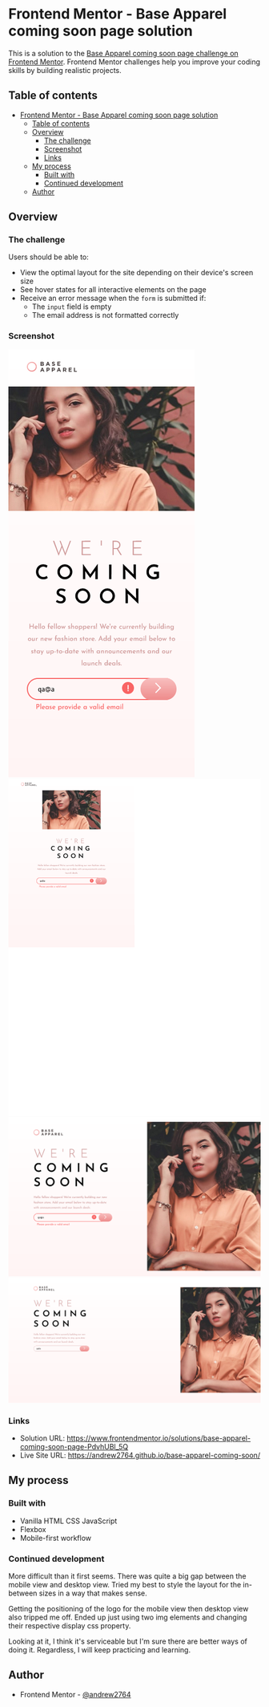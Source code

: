 # Frontend Mentor - Base Apparel coming soon page solution

This is a solution to the [Base Apparel coming soon page challenge on Frontend Mentor](https://www.frontendmentor.io/challenges/base-apparel-coming-soon-page-5d46b47f8db8a7063f9331a0). Frontend Mentor challenges help you improve your coding skills by building realistic projects.

## Table of contents

- [Frontend Mentor - Base Apparel coming soon page solution](#frontend-mentor---base-apparel-coming-soon-page-solution)
  - [Table of contents](#table-of-contents)
  - [Overview](#overview)
    - [The challenge](#the-challenge)
    - [Screenshot](#screenshot)
    - [Links](#links)
  - [My process](#my-process)
    - [Built with](#built-with)
    - [Continued development](#continued-development)
  - [Author](#author)

## Overview

### The challenge

Users should be able to:

- View the optimal layout for the site depending on their device's screen size
- See hover states for all interactive elements on the page
- Receive an error message when the `form` is submitted if:
  - The `input` field is empty
  - The email address is not formatted correctly

### Screenshot

![](./images/viewMobile.png)
![](./images/viewTablet.png)
![](./images/viewDesktop.png)
![](./images/viewLargerDesktop.png)


### Links

- Solution URL: https://www.frontendmentor.io/solutions/base-apparel-coming-soon-page-PdvhUBl_5Q
- Live Site URL: https://andrew2764.github.io/base-apparel-coming-soon/

## My process

### Built with

- Vanilla HTML CSS JavaScript
- Flexbox
- Mobile-first workflow

### Continued development

More difficult than it first seems. There was quite a big gap between the mobile view and desktop view. Tried my best to style the layout for the in-between sizes in a way that makes sense.

Getting the positioning of the logo for the mobile view then desktop view also tripped me off. Ended up just using two img elements and changing their respective display css property.

Looking at it, I think it's serviceable but I'm sure there are better ways of doing it. Regardless, I will keep practicing and learning.

## Author

- Frontend Mentor - [@andrew2764](https://www.frontendmentor.io/profile/andrew2764)